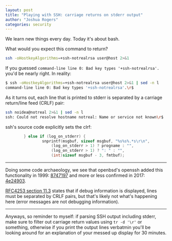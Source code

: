 ```yaml
---
layout: post
title: "Playing with SSH: carriage returns on stderr output"
author: "Joshua Rogers"
categories: security
---
```


We learn new things every day. Today it's about bash.

What would you expect this command to return?

```bash
ssh -oHostkeyAlgorithms=+ssh-notrealrsa user@host 2>&1
```

If you guessed `command-line line 0: Bad key types '+ssh-notrealrsa'.` you'd be nearly right. In reality:

```bash
$ ssh -oHostkeyAlgorithms=+ssh-notrealrsa user@host 2>&1 | sed -n l
command-line line 0: Bad key types '+ssh-notrealrsa'.\r$
```

As it turns out, each line that is printed to stderr is separated by a carriage return/line feed (CRLF) pair:
```bash
ssh noidea@notreal 2>&1 | sed -n l
ssh: Could not resolve hostname notreal: Name or service not known\r$
```

ssh's source code explicitly sets the clrf:
```C
        } else if (log_on_stderr) {
                snprintf(msgbuf, sizeof msgbuf, "%s%s%.*s\r\n",
                    (log_on_stderr > 1) ? progname : "",
                    (log_on_stderr > 1) ? ": " : "",
                    (int)sizeof msgbuf - 3, fmtbuf);
```

---

Doing some code archaeology, we see that openbsd's openssh added this functionality in 1999: [8747197](https://github.com/openbsd/src/commit/8747197a4a479407167d01f46017ddb99cc3cae2) and more or less confirmed in 2017: [4e24903](https://github.com/openbsd/src/commit/4e2490386a473136b8c317720b195872d854737a).

[RFC4253 section 11.3](https://datatracker.ietf.org/doc/html/rfc4253#section-11.3) states that if debug information is displayed, lines must be separated by CRLF pairs, but that's likely not what's happening here (error messages are not debugging information).

---

Anyways, so reminder to myself: if parsing SSH output including stderr, make sure to filter out carriage return values using `tr -d '\r'` or something, otherwise if you print the output lines verbatmin you'll be looking around for an explanation of your messed up display for 30 minutes.
